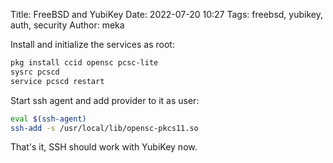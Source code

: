 Title: FreeBSD and YubiKey
Date: 2022-07-20 10:27
Tags: freebsd, yubikey, auth, security
Author: meka


Install and initialize the services as root:

```sh
pkg install ccid opensc pcsc-lite
sysrc pcscd
service pcscd restart
```

Start ssh agent and add provider to it as user:

```sh
eval $(ssh-agent)
ssh-add -s /usr/local/lib/opensc-pkcs11.so
```

That's it, SSH should work with YubiKey now.
